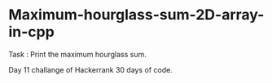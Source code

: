 # Maximum-hourglass-sum-2D-array-in-cpp
Task : Print the maximum hourglass sum.

Day 11 challange of Hackerrank 30 days of code.
